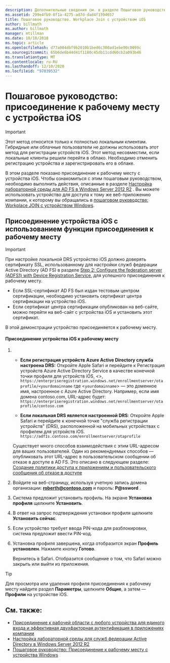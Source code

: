 ```yaml
---
description: Дополнительные сведения см. в разделе Пошаговое руководство. Workplace Join с устройством iOS
ms.assetid: 299e4fb9-8f1a-4275-ad7d-dad4f1594657
title: Пошаговое руководство. Workplace Join с устройством iOS
author: billmath
ms.author: billmath
manager: mtillman
ms.date: 10/18/2018
ms.topic: article
ms.openlocfilehash: d77a004dbf9b2010b1bed6c300ad1ebe90c0099c
ms.sourcegitcommit: 65b6de6b44d41f1180c45db11cdd60cb2a093b46
ms.translationtype: MT
ms.contentlocale: ru-RU
ms.lasthandoff: 12/10/2020
ms.locfileid: "97039532"
---
```

# <a name="walkthrough-workplace-join-with-an-ios-device"></a>Пошаговое руководство: присоединение к рабочему месту с устройства iOS


> [!IMPORTANT]
> Этот метод относится только к полностью локальным клиентам. Гибридные или облачные пользователи не должны использовать этот метод для регистрации устройств iOS. Этот метод несовместим, если локальные клиенты решили перейти в облако. Необходимо отменить регистрацию устройства и зарегистрировать его в облаке.

В этом разделе показано присоединение к рабочему месту с устройства iOS. Чтобы ознакомиться с этим пошаговым руководством, необходимо выполнить действия, описанные в разделе [Настройка лабораторной среды для AD FS в Windows Server 2012 R2](../../ad-fs/deployment/Set-up-the-lab-environment-for-AD-FS-in-Windows-Server-2012-R2.md) . Вы можете использовать устройство для доступа к тому же веб-приложению компании, к которому вы обращались в [пошаговом руководстве: Workplace JOIN с устройством Windows](Walkthrough--Workplace-Join-with-a-Windows-Device.md).


## <a name="join-an-ios-device-with-workplace-join"></a>Присоединение устройства iOS c использованием функции присоединения к рабочему месту

> [!IMPORTANT]
> При настройке локальной DRS устройство iOS должно доверять сертификату SSL, использованному для настройки служб федерации Active Directory (AD FS) в разделе [Step 2: Configure the federation server (ADFS1) with Device Registration Service](../../ad-fs/deployment/Set-up-the-lab-environment-for-AD-FS-in-Windows-Server-2012-R2.md#BKMK_4), для успешного присоединения к рабочему месту.
>
> -   Если SSL-сертификат AD FS был издан тестовым центром сертификации, необходимо установить сертификат центра сертификации на устройство iOS.
> -   Если сертификат центра сертификации опубликован на веб-сайте, можно перейти на веб-сайт с устройства iOS и установить этот сертификат.

В этой демонстрации устройство присоединяется к рабочему месту.

#### <a name="to-join-an-ios-device-to-a-workplace"></a>Присоединение устройства iOS к рабочему месту

1. -   **Если регистрация устройств Azure Active Directory служба настроена DRS:** Откройте Apple Safari и перейдите к Регистрация устройств Azure Active Directory Service в качестве конечной точки профиля для устройств iOS, <>, `https://enterpriseregistration.windows.net/enrollmentserver/otaprofile/<yourdomainname` где <`yourdomainname`> — это доменное имя, настроенное с Azure Active Directory. Например, если имя домена contoso.com, URL-адрес будет: `https://enterpriseregistration.windows.net/enrollmentserver/otaprofile/contoso.com`

   -   **Если локальная DRS является настроенной DRS**: Откройте Apple Safari и перейдите к конечной точке "служба регистрации устройств" (DRS), расположенной на мобильных устройствах с профилем для устройств iOS. `https://adf1s.contoso.com/enrollmentserver/otaprofile`

   Существует много способов взаимодействия с этим URL-адресом для ваших пользователей. Один из рекомендуемых способов — опубликовать этот URL-адрес в пользовательском сообщении об отказе в доступе в AD FS. Это описано в следующем разделе: [Создание политики доступа к приложениям и пользовательского сообщения об отказе в доступе](/azure/active-directory/active-directory-device-registration-on-premises-setup#create-an-application-access-policy-and-custom-access-denied-message)

2. Войдите на веб-страницу, используя учетную запись домена организации:  <strong>roberth@contoso.com</strong> и пароль: <strong>P@ssword</strong> .

3. Система предложит установить профиль. На экране **Установка профиля** щелкните **Установить**.

4. В ответ на запрос подтверждения установки профиля щелкните **Установить сейчас**.

5. Если устройство требует ввода PIN-кода для разблокировки, система предложит ввести PIN-код.

6. Установка профиля завершена, когда отобразится экран **Профиль установлен**. Нажмите кнопку **Готово**.

   Вернитесь в Safari. Отобразится сообщение о том, что Safari можно закрыть или выйти из приложения.

> [!TIP]
> Для просмотра или удаления профиля присоединения к рабочему месту найдите раздел **Параметры**, щелкните **Общие**, а затем — **Профили** на устройстве iOS.

## <a name="see-also"></a>См. также:


- [Присоединение к рабочей области с любого устройства для единого входа и эффективная двухфакторная аутентификация в приложениях компании](Join-to-Workplace-from-Any-Device-for-SSO-and-Seamless-Second-Factor-Authentication-Across-Company-Applications.md)
- [Настройка лабораторной среды для служб федерации Active Directory в Windows Server 2012 R2](../../ad-fs/deployment/Set-up-the-lab-environment-for-AD-FS-in-Windows-Server-2012-R2.md)
- [Пошаговое руководство: Присоединение к рабочему месту с устройства Windows](Walkthrough--Workplace-Join-with-a-Windows-Device.md)
